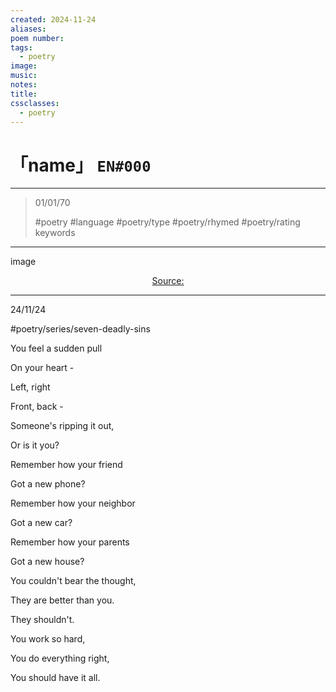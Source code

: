 ```yaml
---
created: 2024-11-24
aliases:
poem number:
tags:
  - poetry
image:
music:
notes:
title:
cssclasses:
  - poetry
---
```

# 「name」 `EN#000`

---

> 01/01/70
>  
> #poetry
> #language
> #poetry/type
> #poetry/rhymed
> #poetry/rating
> keywords

---

image

<center class="img_caption"><a href="https://" class="source-link">Source: </a></center>

---

24/11/24

  
#poetry/series/seven-deadly-sins 

You feel a sudden pull

On your heart -

Left, right

Front, back -

Someone's ripping it out,

Or is it you?

  

Remember how your friend

Got a new phone?

Remember how your neighbor 

Got a new car?

Remember how your parents

Got a new house?

  

You couldn't bear the thought,

They are better than you.

They shouldn't.

You work so hard,

You do everything right,

You should have it all.